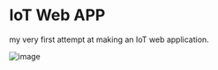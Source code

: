 # IoT Web APP
my very first attempt at making an IoT web application.

![image](https://github.com/kesler20/IoT_web_app/assets/72452741/7a4b7242-bd24-4bfb-82ac-27b61db1ed4a)
